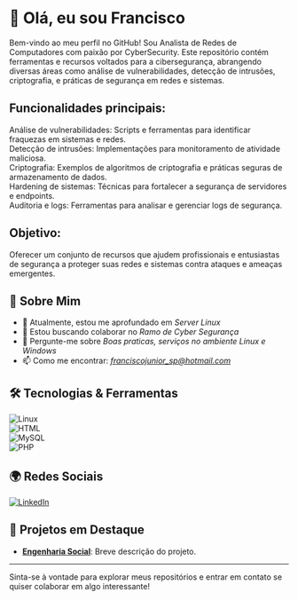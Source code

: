 <!-- ## Hi there 👋 -->

<!--
*Cyber-Chico/Cyber-Chico* is a ✨ special ✨ repository because its README.md (this file) appears on your GitHub profile.

Here are some ideas to get you started:

- 🔭 I’m currently working on ...
- 🌱 I’m currently learning ...
- 👯 I’m looking to collaborate on ...
- 🤔 I’m looking for help with ...
- 💬 Ask me about ...
- 📫 How to reach me: ...
- 😄 Pronouns: ...
- ⚡ Fun fact: ...
-->

# 👋 Olá, eu sou Francisco

Bem-vindo ao meu perfil no GitHub! Sou Analista de Redes de Computadores com paixão por CyberSecurity. Este repositório contém ferramentas e recursos voltados para a cibersegurança, abrangendo diversas áreas como análise de vulnerabilidades, detecção de intrusões, criptografia, e práticas de segurança em redes e sistemas.

## Funcionalidades principais:
Análise de vulnerabilidades: Scripts e ferramentas para identificar fraquezas em sistemas e redes.</br>
Detecção de intrusões: Implementações para monitoramento de atividade maliciosa.</br>
Criptografia: Exemplos de algoritmos de criptografia e práticas seguras de armazenamento de dados.</br>
Hardening de sistemas: Técnicas para fortalecer a segurança de servidores e endpoints.</br>
Auditoria e logs: Ferramentas para analisar e gerenciar logs de segurança.


## Objetivo:
Oferecer um conjunto de recursos que ajudem profissionais e entusiastas de segurança a proteger suas redes e sistemas contra ataques e ameaças emergentes.



## 🚀 Sobre Mim

- 🌱 Atualmente, estou me aprofundado em *Server Linux*
- 👯 Estou buscando colaborar no *Ramo de Cyber Segurança*
- 💬 Pergunte-me sobre *Boas praticas, serviços no ambiente Linux e Windows*
- 📫 Como me encontrar: *franciscojunior_sp@hotmail.com*


## 🛠️ Tecnologias & Ferramentas

![Linux](https://img.shields.io/badge/Linux-orange?style=social&logo=Linux)</br>
![HTML](https://img.shields.io/badge/HTML-Blue?style=social&logo=HTML5)</br>
![MySQL](https://img.shields.io/badge/MySQL-blue?style=social&logo=Mysql)</br>
![PHP](https://img.shields.io/badge/php-Blue?style=social&logo=php)

## 🌍 Redes Sociais

[![LinkedIn](https://img.shields.io/badge/LinkedIn-%230077B5.svg?style=for-the-badge&logo=linkedin&logoColor=white)](https://linkedin.com/in/francisco-carlos-oliveira/)
## 📂 Projetos em Destaque

- **[Engenharia Social](https://github.com/seunomeusuario/nome-do-projeto)**: Breve descrição do projeto.

---

Sinta-se à vontade para explorar meus repositórios e entrar em contato se quiser colaborar em algo interessante!
